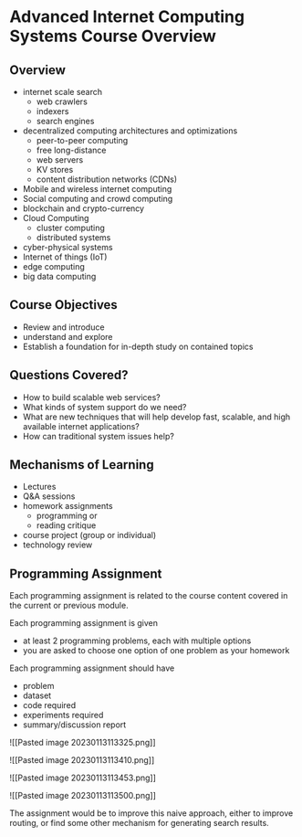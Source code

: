 # Advanced Internet Computing Systems Course Overview

## Overview
- internet scale search
	- web crawlers
	- indexers
	- search engines
- decentralized computing architectures and optimizations
	- peer-to-peer computing
	- free long-distance 
	- web servers
	- KV stores
	- content distribution networks (CDNs)
- Mobile and wireless internet computing
- Social computing and crowd computing
- blockchain and crypto-currency
- Cloud Computing
	- cluster computing
	- distributed systems
- cyber-physical systems
- Internet of things (IoT)
- edge computing
- big data computing

## Course Objectives
- Review and introduce
- understand and explore
- Establish a foundation for in-depth study on contained topics

## Questions Covered?
- How to build scalable web services?
- What kinds of system support do we need?
- What are new techniques that will help develop fast, scalable, and high available internet applications?
- How can traditional system issues help?

## Mechanisms of Learning
- Lectures
- Q&A sessions
- homework assignments
	- programming or
	- reading critique
- course project (group or individual)
- technology review

## Programming Assignment
Each programming assignment is related to the course content covered in the current or previous module.

Each programming assignment is given
- at least 2 programming problems, each with multiple options
- you are asked to choose one option of one problem as your homework

Each programming assignment should have
- problem
- dataset
- code required
- experiments required
- summary/discussion report

![[Pasted image 20230113113325.png]]

![[Pasted image 20230113113410.png]]

![[Pasted image 20230113113453.png]]

![[Pasted image 20230113113500.png]]

The assignment would be to improve this naive approach, either to improve routing, or find some other mechanism for generating search results.